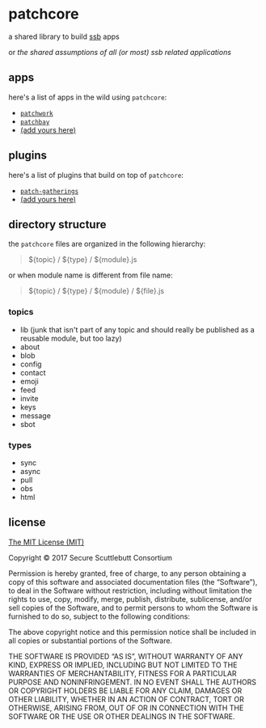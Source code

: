 # patchcore

a shared library to build [ssb](https://scuttlebot.io) apps

or _the shared assumptions of all (or most) ssb related applications_

## apps

here's a list of apps in the wild using `patchcore`:

- [`patchwork`](https://github.com/ssbc/patchwork)
- [`patchbay`](https://github.com/ssbc/patchbay)
- [(add yours here)](https://github.com/ssbc/patchcore/edit/master/README.md)

## plugins

here's a list of plugins that build on top of `patchcore`:

- [`patch-gatherings`](https://github.com/pietgeursen/patch-gatherings)
- [(add yours here)](https://github.com/ssbc/patchcore/edit/master/README.md)

## directory structure

the `patchcore` files are organized in the following hierarchy:

> ${topic} / ${type} / ${module}.js

or when module name is different from file name:

> ${topic} / ${type} / ${module} / ${file}.js

### topics

- lib (junk that isn't part of any topic and should really be published as a reusable module, but too lazy)
- about
- blob
- config
- contact
- emoji
- feed
- invite
- keys
- message
- sbot

### types

- sync
- async
- pull
- obs
- html

## license

[The MIT License (MIT)](https://mit-license.org/)

Copyright © 2017 Secure Scuttlebutt Consortium

Permission is hereby granted, free of charge, to any person obtaining a copy of this software and associated documentation files (the “Software”), to deal in the Software without restriction, including without limitation the rights to use, copy, modify, merge, publish, distribute, sublicense, and/or sell copies of the Software, and to permit persons to whom the Software is furnished to do so, subject to the following conditions:

The above copyright notice and this permission notice shall be included in all copies or substantial portions of the Software.

THE SOFTWARE IS PROVIDED “AS IS”, WITHOUT WARRANTY OF ANY KIND, EXPRESS OR IMPLIED, INCLUDING BUT NOT LIMITED TO THE WARRANTIES OF MERCHANTABILITY, FITNESS FOR A PARTICULAR PURPOSE AND NONINFRINGEMENT. IN NO EVENT SHALL THE AUTHORS OR COPYRIGHT HOLDERS BE LIABLE FOR ANY CLAIM, DAMAGES OR OTHER LIABILITY, WHETHER IN AN ACTION OF CONTRACT, TORT OR OTHERWISE, ARISING FROM, OUT OF OR IN CONNECTION WITH THE SOFTWARE OR THE USE OR OTHER DEALINGS IN THE SOFTWARE.
